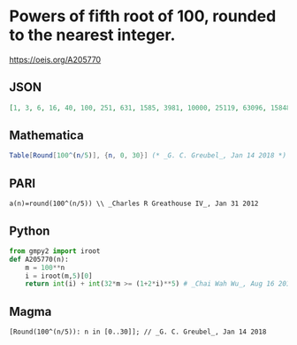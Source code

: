 # Powers of fifth root of 100, rounded to the nearest integer\.
https://oeis.org/A205770
## JSON
```JSON
[1, 3, 6, 16, 40, 100, 251, 631, 1585, 3981, 10000, 25119, 63096, 158489, 398107, 1000000, 2511886, 6309573, 15848932, 39810717, 100000000, 251188643, 630957344, 1584893192, 3981071706, 10000000000, 25118864315, 63095734448, 158489319246, 398107170553, 1000000000000]
```
## Mathematica
```Mathematica
Table[Round[100^(n/5)], {n, 0, 30}] (* _G. C. Greubel_, Jan 14 2018 *)
```
## PARI
```PARI
a(n)=round(100^(n/5)) \\ _Charles R Greathouse IV_, Jan 31 2012
```
## Python
```Python
from gmpy2 import iroot
def A205770(n):
    m = 100**n
    i = iroot(m,5)[0]
    return int(i) + int(32*m >= (1+2*i)**5) # _Chai Wah Wu_, Aug 16 2016
```
## Magma
```Magma
[Round(100^(n/5)): n in [0..30]]; // _G. C. Greubel_, Jan 14 2018
```
